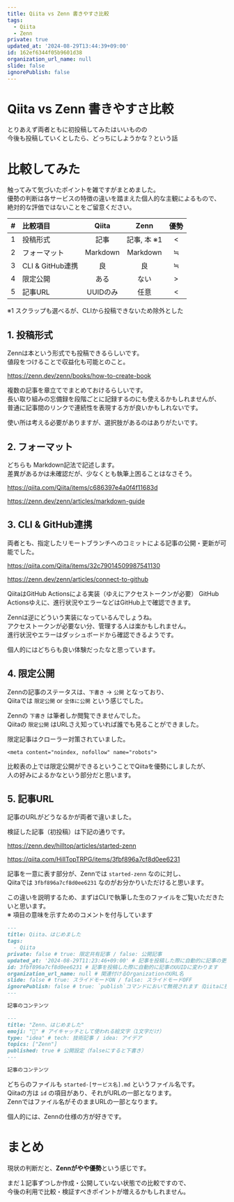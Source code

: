 ```yaml
---
title: Qiita vs Zenn 書きやすさ比較
tags:
  - Qiita
  - Zenn
private: true
updated_at: '2024-08-29T13:44:39+09:00'
id: 162ef6344f05b9601d38
organization_url_name: null
slide: false
ignorePublish: false
---
```


# Qiita vs Zenn 書きやすさ比較

とりあえず両者ともに初投稿してみたはいいものの  
今後も投稿していくとしたら、どっちにしようかな？という話

# 比較してみた

触ってみて気づいたポイントを雑ですがまとめました。  
優勢の判断は各サービスの特徴の違いを踏まえた個人的な主観によるもので、  
絶対的な評価ではないことをご留意ください。

| # | 比較項目           |  Qiita   |   Zenn   | 優勢 |
|:--|:---------------|:--------:|:--------:|:--:|
| 1 | 投稿形式           |    記事    | 記事, 本 ※1 | \< |
| 2 | フォーマット         | Markdown | Markdown | ≒  |
| 3 | CLI & GitHub連携 |    良     |    良     | ≒ |
| 4 | 限定公開           |    ある    |    ない    | \> |
| 5 | 記事URL          |  UUIDのみ  |    任意    | \< |

※1 スクラップも選べるが、CLIから投稿できないため除外とした

## 1. 投稿形式

Zennは本という形式でも投稿できるらしいです。  
値段をつけることで収益化も可能とのこと。

https://zenn.dev/zenn/books/how-to-create-book

複数の記事を章立てでまとめておけるらしいです。  
長い取り組みの忘備録を段階ごとに記録するのにも使えるかもしれませんが、  
普通に記事間のリンクで連続性を表現する方が良いかもしれないです。

使い所は考える必要がありますが、選択肢があるのはありがたいです。

## 2. フォーマット

どちらも Markdown記法で記述します。  
差異があるかは未確認だが、少なくとも執筆上困ることはなさそう。

https://qiita.com/Qiita/items/c686397e4a0f4f11683d

https://zenn.dev/zenn/articles/markdown-guide

## 3. CLI & GitHub連携

両者とも、指定したリモートブランチへのコミットによる記事の公開・更新が可能でした。  

https://qiita.com/Qiita/items/32c79014509987541130

https://zenn.dev/zenn/articles/connect-to-github

QiitaはGitHub Actionsによる実装（ゆえにアクセストークンが必要）
GitHub Actionsゆえに、進行状況やエラーなどはGitHub上で確認できます。  

Zennは逆にどういう実装になっているんでしょうね。  
アクセストークンが必要ない分、管理する人は楽かもしれません。  
進行状況やエラーはダッシュボードから確認できるようです。  

個人的にはどちらも良い体験だったなと思っています。

## 4. 限定公開

Zennの記事のステータスは、`下書き` → `公開` となっており、  
Qiitaでは `限定公開` or `全体に公開` という感じでした。  

Zennの `下書き` は筆者しか閲覧できませんでした。  
Qiitaの `限定公開` はURLさえ知っていれば誰でも見ることができました。  

限定記事はクローラー対策されていました。

``` html:限定記事に含まれていたメタタグ
<meta content="noindex, nofollow" name="robots">
```

比較表の上では限定公開ができるということでQiitaを優勢にしましたが、  
人の好みによるかなという部分だと思います。

## 5. 記事URL

記事のURLがどうなるかが両者で違いました。  

検証した記事（初投稿）は下記の通りです。

https://zenn.dev/hilltop/articles/started-zenn

https://qiita.com/HillTopTRPG/items/3fbf896a7cf8d0ee6231

記事を一意に表す部分が、Zennでは `started-zenn` なのに対し、  
Qiitaでは `3fbf896a7cf8d0ee6231` なのがお分かりいただけると思います。  

この違いを説明するため、まずはCLIで執筆した生のファイルをご覧いただきたいと思います。  
※ 項目の意味を示すためのコメントを付与しています

```yml:started-qiita.md
---
title: Qiita、はじめました
tags:
  - Qiita
private: false # true: 限定共有記事 / false: 公開記事
updated_at: '2024-08-29T11:23:46+09:00' # 記事を投稿した際に自動的に記事の更新日時に変わります
id: 3fbf896a7cf8d0ee6231 # 記事を投稿した際に自動的に記事のUUIDに変わります
organization_url_name: null # 関連付けるOrganizationのURL名
slide: false # true: スライドモードON / false: スライドモードOFF
ignorePublish: false # true: `publish`コマンドにおいて無視されます（Qiitaに投稿されません） / false: `publish`コマンドで処理されます（Qiitaに投稿されます）
---

記事のコンテンツ
```

```yml:started-zenn.md
---
title: "Zenn、はじめました"
emoji: "🐣" # アイキャッチとして使われる絵文字（1文字だけ）
type: "idea" # tech: 技術記事 / idea: アイデア
topics: ["Zenn"]
published: true # 公開設定（falseにすると下書き）
---

記事のコンテンツ
```

どちらのファイルも `started-[サービス名].md` というファイル名です。  
Qiitaの方は `id` の項目があり、それがURLの一部となります。  
Zennではファイル名がそのままURLの一部となります。  

個人的には、Zennの仕様の方が好きです。

# まとめ

現状の判断だと、**Zennがやや優勢**という感じです。

まだ１記事ずつしか作成・公開していない状態での比較ですので、  
今後の利用で比較・検証すべきポイントが増えるかもしれません。  
